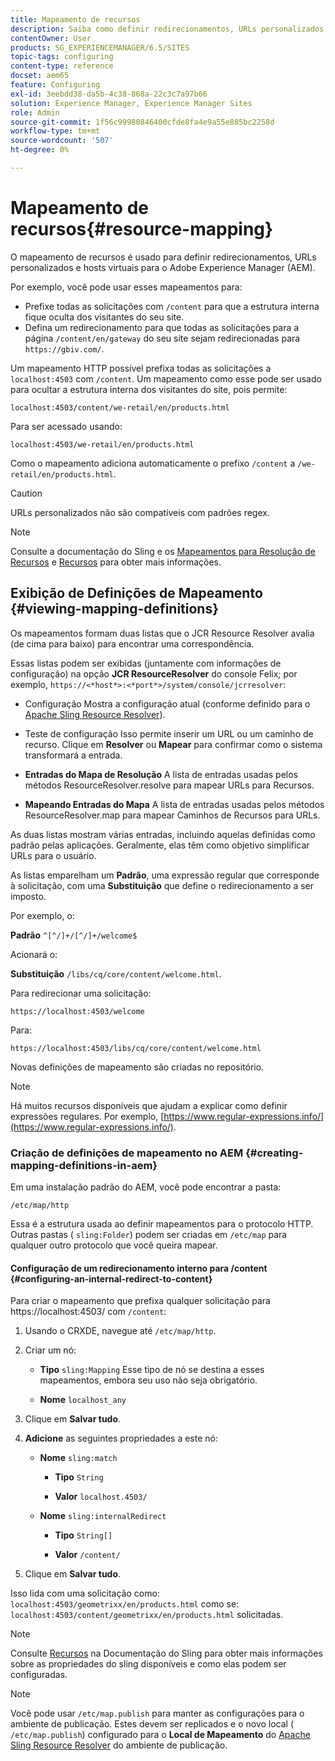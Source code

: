 ```yaml
---
title: Mapeamento de recursos
description: Saiba como definir redirecionamentos, URLs personalizados e hosts virtuais para o Adobe Experience Manager usando o mapeamento de recursos.
contentOwner: User
products: SG_EXPERIENCEMANAGER/6.5/SITES
topic-tags: configuring
content-type: reference
docset: aem65
feature: Configuring
exl-id: 3eebdd38-da5b-4c38-868a-22c3c7a97b66
solution: Experience Manager, Experience Manager Sites
role: Admin
source-git-commit: 1f56c99980846400cfde8fa4e9a55e885bc2258d
workflow-type: tm+mt
source-wordcount: '507'
ht-degree: 0%

---
```


# Mapeamento de recursos{#resource-mapping}

O mapeamento de recursos é usado para definir redirecionamentos, URLs personalizados e hosts virtuais para o Adobe Experience Manager (AEM).

Por exemplo, você pode usar esses mapeamentos para:

* Prefixe todas as solicitações com `/content` para que a estrutura interna fique oculta dos visitantes do seu site.
* Defina um redirecionamento para que todas as solicitações para a página `/content/en/gateway` do seu site sejam redirecionadas para `https://gbiv.com/`.

Um mapeamento HTTP possível prefixa todas as solicitações a `localhost:4503` com `/content`. Um mapeamento como esse pode ser usado para ocultar a estrutura interna dos visitantes do site, pois permite:

`localhost:4503/content/we-retail/en/products.html`

Para ser acessado usando:

`localhost:4503/we-retail/en/products.html`

Como o mapeamento adiciona automaticamente o prefixo `/content` a `/we-retail/en/products.html`.

>[!CAUTION]
>
>URLs personalizados não são compatíveis com padrões regex.

>[!NOTE]
>
>Consulte a documentação do Sling e os [Mapeamentos para Resolução de Recursos](https://sling.apache.org/documentation/the-sling-engine/mappings-for-resource-resolution.html) e [Recursos](https://sling.apache.org/documentation/the-sling-engine/resources.html) para obter mais informações.

## Exibição de Definições de Mapeamento {#viewing-mapping-definitions}

Os mapeamentos formam duas listas que o JCR Resource Resolver avalia (de cima para baixo) para encontrar uma correspondência.

Essas listas podem ser exibidas (juntamente com informações de configuração) na opção **JCR ResourceResolver** do console Felix; por exemplo, `https://<*host*>:<*port*>/system/console/jcrresolver`:

* Configuração
Mostra a configuração atual (conforme definido para o [Apache Sling Resource Resolver](/help/sites-deploying/osgi-configuration-settings.md#apacheslingresourceresolver)).

* Teste de configuração
Isso permite inserir um URL ou um caminho de recurso. Clique em **Resolver** ou **Mapear** para confirmar como o sistema transformará a entrada.

* **Entradas do Mapa de Resolução**
A lista de entradas usadas pelos métodos ResourceResolver.resolve para mapear URLs para Recursos.

* **Mapeando Entradas do Mapa**
A lista de entradas usadas pelos métodos ResourceResolver.map para mapear Caminhos de Recursos para URLs.

As duas listas mostram várias entradas, incluindo aquelas definidas como padrão pelas aplicações. Geralmente, elas têm como objetivo simplificar URLs para o usuário.

As listas emparelham um **Padrão**, uma expressão regular que corresponde à solicitação, com uma **Substituição** que define o redirecionamento a ser imposto.

Por exemplo, o:

**Padrão** `^[^/]+/[^/]+/welcome$`

Acionará o:

**Substituição** `/libs/cq/core/content/welcome.html`.

Para redirecionar uma solicitação:

`https://localhost:4503/welcome`

Para:

`https://localhost:4503/libs/cq/core/content/welcome.html`

Novas definições de mapeamento são criadas no repositório.

>[!NOTE]
>
>Há muitos recursos disponíveis que ajudam a explicar como definir expressões regulares. Por exemplo, [https://www.regular-expressions.info/](https://www.regular-expressions.info/).

### Criação de definições de mapeamento no AEM {#creating-mapping-definitions-in-aem}

Em uma instalação padrão do AEM, você pode encontrar a pasta:

`/etc/map/http`

Essa é a estrutura usada ao definir mapeamentos para o protocolo HTTP. Outras pastas ( `sling:Folder`) podem ser criadas em `/etc/map` para qualquer outro protocolo que você queira mapear.

#### Configuração de um redirecionamento interno para /content {#configuring-an-internal-redirect-to-content}

Para criar o mapeamento que prefixa qualquer solicitação para https://localhost:4503/ com `/content`:

1. Usando o CRXDE, navegue até `/etc/map/http`.

1. Criar um nó:

   * **Tipo** `sling:Mapping`
Esse tipo de nó se destina a esses mapeamentos, embora seu uso não seja obrigatório.

   * **Nome** `localhost_any`

1. Clique em **Salvar tudo**.
1. **Adicione** as seguintes propriedades a este nó:

   * **Nome** `sling:match`

      * **Tipo** `String`

      * **Valor** `localhost.4503/`

   * **Nome** `sling:internalRedirect`

      * **Tipo** `String[]`

      * **Valor** `/content/`

1. Clique em **Salvar tudo**.

Isso lida com uma solicitação como:
`localhost:4503/geometrixx/en/products.html`
como se:
`localhost:4503/content/geometrixx/en/products.html`
solicitadas.

>[!NOTE]
>
>Consulte [Recursos](https://sling.apache.org/documentation/the-sling-engine/resources.html) na Documentação do Sling para obter mais informações sobre as propriedades do sling disponíveis e como elas podem ser configuradas.

>[!NOTE]
>
>Você pode usar `/etc/map.publish` para manter as configurações para o ambiente de publicação. Estes devem ser replicados e o novo local ( `/etc/map.publish`) configurado para o **Local de Mapeamento** do [Apache Sling Resource Resolver](/help/sites-deploying/osgi-configuration-settings.md#apacheslingresourceresolver) do ambiente de publicação.
